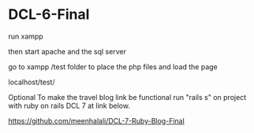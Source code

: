 # DCL-6-Final
run xampp 

then start apache and the sql server

go to xampp /test folder to place the php files and load the page

localhost/test/

Optional
To make the travel blog link be functional run "rails s" on project with ruby on rails DCL 7 at link below. 

https://github.com/meenhalali/DCL-7-Ruby-Blog-Final
